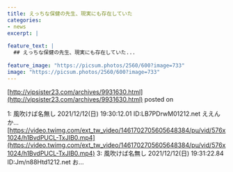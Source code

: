 ```yaml
---
title: えっちな保健の先生、現実にも存在していた
categories:
- news
excerpt: |
  
feature_text: |
  ## えっちな保健の先生、現実にも存在していた...
  
feature_image: "https://picsum.photos/2560/600?image=733"
image: "https://picsum.photos/2560/600?image=733"
---
```


[http://vipsister23.com/archives/9931630.html](http://vipsister23.com/archives/9931630.html)
posted on 

<!--more-->

1: 風吹けば名無し 2021/12/12(日) 19:30:12.01 ID:LB7PDrwM01212.net ええんか… [https://video.twimg.com/ext_tw_video/1461702705605648384/pu/vid/576x1024/h1BvdPUCL-TxJIB0.mp4](https://video.twimg.com/ext_tw_video/1461702705605648384/pu/vid/576x1024/h1BvdPUCL-TxJIB0.mp4) 3: 風吹けば名無し 2021/12/12(日) 19:31:22.84 ID:Jm/n88Htd1212.net お...
